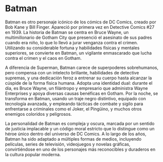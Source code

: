 # Batman

Batman es otro personaje icónico de los cómics de DC Comics, creado por Bob Kane y Bill Finger. Apareció por primera vez en Detective Comics #27 en 1939. La historia de Batman se centra en Bruce Wayne, un multimillonario de Gotham City que presenció el asesinato de sus padres cuando era niño, lo que lo llevó a jurar venganza contra el crimen. Utilizando su considerable fortuna y habilidades físicas y mentales superiores, se convierte en Batman, un vigilante enmascarado que lucha contra el crimen y el caos en Gotham.

A diferencia de Superman, Batman carece de superpoderes sobrehumanos, pero compensa con un intelecto brillante, habilidades de detective supremas, y una dedicación feroz a entrenar su cuerpo hasta alcanzar la cúspide de la forma física humana. Adopta una identidad dual: durante el día, es Bruce Wayne, un filántropo y empresario que administra Wayne Enterprises y apoya diversas causas benéficas en Gotham. Por la noche, se transforma en Batman, usando un traje negro distintivo, equipado con tecnología avanzada, y empleando tácticas de combate y sigilo para enfrentarse a criminales como el Joker, el Pingüino, y muchos otros enemigos coloridos y peligrosos.

La personalidad de Batman es compleja y oscura, marcada por un sentido de justicia implacable y un código moral estricto que lo distingue como un héroe único dentro del universo de DC Comics. A lo largo de los años, Batman ha sido adaptado a múltiples formas de medios, incluyendo películas, series de televisión, videojuegos y novelas gráficas, convirtiéndose en uno de los personajes más reconocibles y duraderos en la cultura popular moderna.
